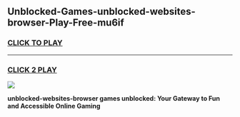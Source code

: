 
## Unblocked-Games-unblocked-websites-browser-Play-Free-mu6if
<h3>
<a href="https://premium76.site?title=unblocked-websites-browser&ref=18A1">CLICK TO PLAY</a></h3>
<hr>

<h3>
<a href="https://premium76.site?title=unblocked-websites-browser&ref=18A1">CLICK 2 PLAY</a>
  
</h3>

<a href="https://premium76.site?title=unblocked-websites-browser&ref=18A1"><img src="https://clearcache.store/games.png"></a>


**unblocked-websites-browser games unblocked: Your Gateway to Fun and Accessible Online Gaming**
